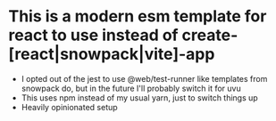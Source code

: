 # This is a modern esm template for react to use instead of create-[react|snowpack|vite]-app

* I opted out of the jest to use @web/test-runner like templates from snowpack do, but in the future I'll probably switch it for uvu
* This uses npm instead of my usual yarn, just to switch things up
* Heavily opinionated setup